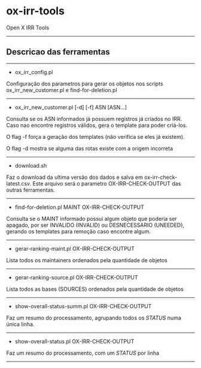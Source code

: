 # ox-irr-tools
Open X IRR Tools

 ------------------
 
## Descricao das ferramentas

 ------------------

 * ox_irr_config.pl

Configuração dos parametros para gerar os objetos nos scripts ox_irr_new_customer.pl e find-for-deletion.pl
  
 ------------------
 
  * ox_irr_new_customer.pl [-d] [-f] ASN [ASN...]

Consulta se os ASN informados já possuem registros já criados no IRR. Caso nao encontre registros válidos, gera o template para poder criá-los.

O flag -f força a geração dos templates (não verifica se eles já existem).

O flag -d mostra se alguma das rotas existe com a origem incorreta

------------------

* download.sh

Faz o download da ultima versão dos dados e salva em ox-irr-check-latest.csv. Este arquivo será o parametro OX-IRR-CHECK-OUTPUT das outras ferramentas.
  
 ------------------
  
  * find-for-deletion.pl MAINT OX-IRR-CHECK-OUTPUT

Consulta se o MAINT informado possui algum objeto que poderia ser apagado, por ser INVALIDO (INVALID) ou DESNECESSARIO (UNEEDED), gerando os templates para remoção caso encontre algum. 

 ------------------
 
  * gerar-ranking-maint.pl OX-IRR-CHECK-OUTPUT

Lista todos os maintainers ordenados pela quantidade de objetos

 ------------------
 
  * gerar-ranking-source.pl OX-IRR-CHECK-OUTPUT

Lista todos as bases (SOURCES) ordenados pela quantidade de objetos

 ------------------
 
  * show-overall-status-summ.pl OX-IRR-CHECK-OUTPUT

Faz um resumo do processamento, agrupando todos os *STATUS* numa única linha.

 ------------------
 
  * show-overall-status.pl OX-IRR-CHECK-OUTPUT

Faz um resumo do processamento, com um *STATUS* por linha

 ------------------
 
 
